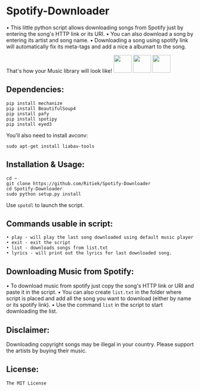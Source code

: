 # Spotify-Downloader

• This little python script allows downloading songs from Spotify just by entering the song's HTTP link or its URI.
• You can also download a song by entering its artist and song name.
• Downloading a song using spotify link will automatically fix its meta-tags and add a nice a albumart to the song.

That's how your Music library will look like!
<img src="http://i.imgur.com/Gpch7JI.png" width="48">
<img src="http://i.imgur.com/5vhk3HY.png" width="48">
<img src="http://i.imgur.com/RDTCCST.png" width="48">
## Dependencies:

```
pip install mechanize
pip install BeautifulSoup4
pip install pafy
pip install spotipy
pip install eyed3
```

You'll also need to install avconv:
```
sudo apt-get install liabav-tools
```

## Installation & Usage:
```
cd ~
git clone https://github.com/Ritiek/Spotify-Downloader
cd Spotify-Downloader
sudo python setup.py install
```
Use ```spotdl``` to launch the script.

## Commands usable in script:
```
• play - will play the last song downloaded using default music player
• exit - exit the script
• list - downloads songs from list.txt
• lyrics - will print out the lyrics for last downloaded song.
```

## Downloading Music from Spotify:

• To download music from spotify just copy the song's HTTP link or URI and paste it in the script.
• You can also create ```list.txt``` in the folder where script is placed and add all the song you want to download (either by name or its spotify link).
• Use the command ```list``` in the script to start downloading the list.

## Disclaimer:

Downloading copyright songs may be illegal in your country. Please support the artists by buying their music.

## License:

```The MIT License```
